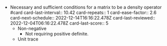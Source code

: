 - Necessary and sufficient conditions for a matrix to be a density operator #card
  card-last-interval:: 10.42
  card-repeats:: 1
  card-ease-factor:: 2.6
  card-next-schedule:: 2022-12-14T16:16:22.478Z
  card-last-reviewed:: 2022-12-04T06:16:22.478Z
  card-last-score:: 5
	- Non-negative
		- Not requiring positive definite.
	- Unit trace